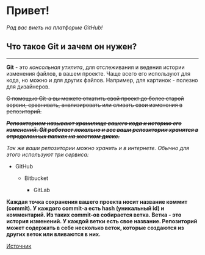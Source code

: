 # Привет!

*Рад вас виеть на платформе GitHub!*


## Что такое Git и зачем он нужен?
---

**Git** - это _консольная утилита_, для отслеживания и ведения истории изменения файлов, в вашем проекте. Чаще всего его используют для кода, но можно и для других файлов. Например, для картинок - полезно для дизайнеров.

~~С помощью Git-a вы можете откатить свой проект до более старой версии, сравнивать, анализировать или сливать свои изменения в репозиторий.~~

_**~~Репозиторием называют хранилище вашего кода и историю его изменений. Git работает локально и все ваши репозитории хранятся в определенных папках на жестком диске.~~**_

_Так же ваши репозитории можно хранить и в интернете. Обычно для этого используют три сервиса:_

- GitHub

  - Bitbucket

    - GitLab

**Каждая точка сохранения вашего проекта носит название коммит (commit). У каждого commit-a есть hash (уникальный id) и комментарий. Из таких commit-ов собирается ветка. Ветка - это история изменений. У каждой ветки есть свое название. Репозиторий может содержать в себе несколько веток, которые создаются из других веток или вливаются в них.**


[Источник](https://habr.com/ru/post/541258/ "ссылка")
